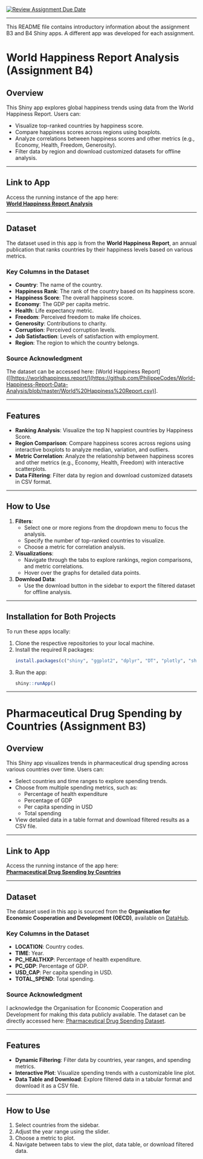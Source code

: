[![Review Assignment Due Date](https://classroom.github.com/assets/deadline-readme-button-22041afd0340ce965d47ae6ef1cefeee28c7c493a6346c4f15d667ab976d596c.svg)](https://classroom.github.com/a/_WsouPuM)

---

This README file contains introductory information about the assignment B3 and B4 Shiny apps. A different app was developed for each assignment.

# **World Happiness Report Analysis** (Assignment B4)

## **Overview**
This Shiny app explores global happiness trends using data from the World Happiness Report. Users can:
- Visualize top-ranked countries by happiness score.
- Compare happiness scores across regions using boxplots.
- Analyze correlations between happiness scores and other metrics (e.g., Economy, Health, Freedom, Generosity).
- Filter data by region and download customized datasets for offline analysis.

---

## **Link to App**
Access the running instance of the app here:  
[**World Happiness Report Analysis**](https://gelarehmodara.shinyapps.io/assignmentb4/)

---

## **Dataset**
The dataset used in this app is from the **World Happiness Report**, an annual publication that ranks countries by their happiness levels based on various metrics.

### **Key Columns in the Dataset**
- **Country**: The name of the country.
- **Happiness Rank**: The rank of the country based on its happiness score.
- **Happiness Score**: The overall happiness score.
- **Economy**: The GDP per capita metric.
- **Health**: Life expectancy metric.
- **Freedom**: Perceived freedom to make life choices.
- **Generosity**: Contributions to charity.
- **Corruption**: Perceived corruption levels.
- **Job Satisfaction**: Levels of satisfaction with employment.
- **Region**: The region to which the country belongs.

### **Source Acknowledgment**
The dataset can be accessed here: [World Happiness Report]([[https://worldhappiness.report/](https://github.com/PhilippeCodes/World-Happiness-Report-Data-Analysis/blob/master/World%20Happiness%20Report.csv)].

---

## **Features**
- **Ranking Analysis**: Visualize the top N happiest countries by Happiness Score.
- **Region Comparison**: Compare happiness scores across regions using interactive boxplots to analyze median, variation, and outliers.
- **Metric Correlation**: Analyze the relationship between happiness scores and other metrics (e.g., Economy, Health, Freedom) with interactive scatterplots.
- **Data Filtering**: Filter data by region and download customized datasets in CSV format.

---

## **How to Use**
1. **Filters**:
   - Select one or more regions from the dropdown menu to focus the analysis.
   - Specify the number of top-ranked countries to visualize.
   - Choose a metric for correlation analysis.
2. **Visualizations**:
   - Navigate through the tabs to explore rankings, region comparisons, and metric correlations.
   - Hover over the graphs for detailed data points.
3. **Download Data**:
   - Use the download button in the sidebar to export the filtered dataset for offline analysis.

---

## **Installation for Both Projects**
To run these apps locally:
1. Clone the respective repositories to your local machine.
2. Install the required R packages:
   ```R
   install.packages(c("shiny", "ggplot2", "dplyr", "DT", "plotly", "shinyWidgets"))
   ```
3. Run the app:
   ```R
   shiny::runApp()
   ```
---

# **Pharmaceutical Drug Spending by Countries** (Assignment B3)

## **Overview**
This Shiny app visualizes trends in pharmaceutical drug spending across various countries over time. Users can:
- Select countries and time ranges to explore spending trends.
- Choose from multiple spending metrics, such as:
  - Percentage of health expenditure
  - Percentage of GDP
  - Per capita spending in USD
  - Total spending
- View detailed data in a table format and download filtered results as a CSV file.

---

## **Link to App**
Access the running instance of the app here:  
[**Pharmaceutical Drug Spending by Countries**](https://gelarehmodara.shinyapps.io/assignment-b3-gelarehm/)

---

## **Dataset**
The dataset used in this app is sourced from the **Organisation for Economic Cooperation and Development (OECD)**, available on [DataHub](https://datahub.io/core/pharmaceutical-drug-spending).

### **Key Columns in the Dataset**
- **LOCATION**: Country codes.
- **TIME**: Year.
- **PC_HEALTHXP**: Percentage of health expenditure.
- **PC_GDP**: Percentage of GDP.
- **USD_CAP**: Per capita spending in USD.
- **TOTAL_SPEND**: Total spending.

### **Source Acknowledgment**
I acknowledge the Organisation for Economic Cooperation and Development for making this data publicly available. The dataset can be directly accessed here: [Pharmaceutical Drug Spending Dataset](https://datahub.io/core/pharmaceutical-drug-spending).

---

## **Features**
- **Dynamic Filtering**: Filter data by countries, year ranges, and spending metrics.
- **Interactive Plot**: Visualize spending trends with a customizable line plot.
- **Data Table and Download**: Explore filtered data in a tabular format and download it as a CSV file.

---

## **How to Use**
1. Select countries from the sidebar.
2. Adjust the year range using the slider.
3. Choose a metric to plot.
4. Navigate between tabs to view the plot, data table, or download filtered data.

